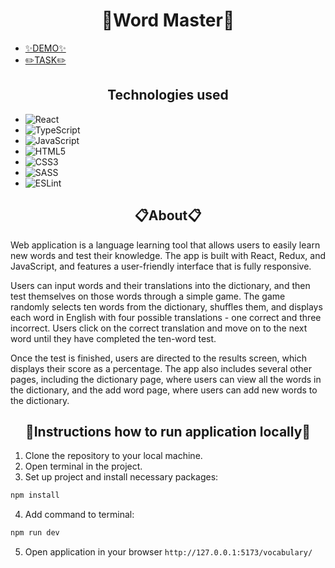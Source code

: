 <h1 align="center">🌱Word Master🌱</h1>

 - [✨DEMO✨](https://nikachu404.github.io/vocabulary/#/quiz)
 - [✏️TASK✏️](https://jetup.notion.site/jetup/React-JS-React-native-Developer-0d5295b9606443c6b4362a7ca6d77fdd)

<h2 align="center">Technologies used</h2>

 - ![React](https://img.shields.io/badge/react-%2320232a.svg?style=for-the-badge&logo=react&logoColor=%2361DAFB)
 - ![TypeScript](https://img.shields.io/badge/typescript-%23007ACC.svg?style=for-the-badge&logo=typescript&logoColor=white)
 - ![JavaScript](https://img.shields.io/badge/javascript-%23323330.svg?style=for-the-badge&logo=javascript&logoColor=%23F7DF1E)
 - ![HTML5](https://img.shields.io/badge/html5-%23E34F26.svg?style=for-the-badge&logo=html5&logoColor=white)
 - ![CSS3](https://img.shields.io/badge/css3-%231572B6.svg?style=for-the-badge&logo=css3&logoColor=white)
 - ![SASS](https://img.shields.io/badge/SASS-hotpink.svg?style=for-the-badge&logo=SASS&logoColor=white)
 - ![ESLint](https://img.shields.io/badge/ESLint-4B3263?style=for-the-badge&logo=eslint&logoColor=white)
 
 <h2 align="center">📋About📋</h2>
Web application is a language learning tool that allows users to easily learn new words and test their knowledge. The app is built with React, Redux, and JavaScript, and features a user-friendly interface that is fully responsive.

Users can input words and their translations into the dictionary, and then test themselves on those words through a simple game. The game randomly selects ten words from the dictionary, shuffles them, and displays each word in English with four possible translations - one correct and three incorrect. Users click on the correct translation and move on to the next word until they have completed the ten-word test.

Once the test is finished, users are directed to the results screen, which displays their score as a percentage. The app also includes several other pages, including the dictionary page, where users can view all the words in the dictionary, and the add word page, where users can add new words to the dictionary.
 
<h2 align="center">📌Instructions how to run application locally📌</h2>

1. Clone the repository to your local machine.
2. Open terminal in the project.
3. Set up project and install necessary packages:
```bash 
npm install
```
4. Add command to terminal:
```bash 
npm run dev
```
5. Open application in your browser `http://127.0.0.1:5173/vocabulary/`


